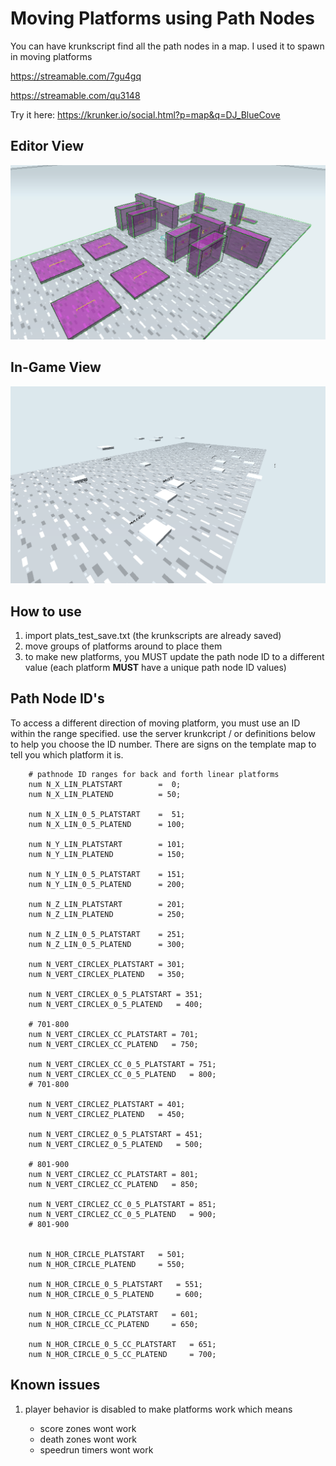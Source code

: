 # Moving Platforms using Path Nodes
You can have krunkscript find all the path nodes in a map.
I used it to spawn in moving platforms

https://streamable.com/7gu4gq

https://streamable.com/qu3148

Try it here:
https://krunker.io/social.html?p=map&q=DJ_BlueCove

## Editor View
![editor](editor.png)

## In-Game View
![ingame](ingame.png)

## How to use

1. import plats_test_save.txt (the krunkscripts are already saved)
2. move groups of platforms around to place them
3. to make new platforms, you MUST update the path node ID to a different value (each platform **MUST** have a unique path node ID values)

## Path Node ID's
To access a different direction of moving platform, you must use an ID within the range specified. use the server krunkcript / or definitions below to help you choose the ID number. There are signs on the template map to tell you which platform it is.

        # pathnode ID ranges for back and forth linear platforms
        num N_X_LIN_PLATSTART        =  0;
        num N_X_LIN_PLATEND          = 50;

        num N_X_LIN_0_5_PLATSTART    =  51;
        num N_X_LIN_0_5_PLATEND      = 100;

        num N_Y_LIN_PLATSTART        = 101;
        num N_Y_LIN_PLATEND          = 150;

        num N_Y_LIN_0_5_PLATSTART    = 151;
        num N_Y_LIN_0_5_PLATEND      = 200;

        num N_Z_LIN_PLATSTART        = 201;
        num N_Z_LIN_PLATEND          = 250;

        num N_Z_LIN_0_5_PLATSTART    = 251;
        num N_Z_LIN_0_5_PLATEND      = 300;

        num N_VERT_CIRCLEX_PLATSTART = 301;
        num N_VERT_CIRCLEX_PLATEND   = 350;

        num N_VERT_CIRCLEX_0_5_PLATSTART = 351;
        num N_VERT_CIRCLEX_0_5_PLATEND   = 400;

        # 701-800
        num N_VERT_CIRCLEX_CC_PLATSTART = 701;
        num N_VERT_CIRCLEX_CC_PLATEND   = 750;

        num N_VERT_CIRCLEX_CC_0_5_PLATSTART = 751;
        num N_VERT_CIRCLEX_CC_0_5_PLATEND   = 800;
        # 701-800

        num N_VERT_CIRCLEZ_PLATSTART = 401;
        num N_VERT_CIRCLEZ_PLATEND   = 450;

        num N_VERT_CIRCLEZ_0_5_PLATSTART = 451;
        num N_VERT_CIRCLEZ_0_5_PLATEND   = 500;

        # 801-900
        num N_VERT_CIRCLEZ_CC_PLATSTART = 801;
        num N_VERT_CIRCLEZ_CC_PLATEND   = 850;

        num N_VERT_CIRCLEZ_CC_0_5_PLATSTART = 851;
        num N_VERT_CIRCLEZ_CC_0_5_PLATEND   = 900;
        # 801-900


        num N_HOR_CIRCLE_PLATSTART   = 501;
        num N_HOR_CIRCLE_PLATEND     = 550;

        num N_HOR_CIRCLE_0_5_PLATSTART   = 551;
        num N_HOR_CIRCLE_0_5_PLATEND     = 600;

        num N_HOR_CIRCLE_CC_PLATSTART   = 601;
        num N_HOR_CIRCLE_CC_PLATEND     = 650;

        num N_HOR_CIRCLE_0_5_CC_PLATSTART   = 651;
        num N_HOR_CIRCLE_0_5_CC_PLATEND     = 700;
## Known issues
1. player behavior is disabled to make platforms work which  means
        
    - score zones wont work
    - death zones wont work 
    - speedrun timers wont work
